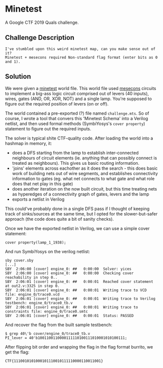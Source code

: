 Minetest
========

A Google CTF 2019 Quals challenge.

Challenge Description
-----------

    I've stumbled upon this weird minetest map, can you make sense out of it?
    Minetest + mesecons required Non-standard flag format (enter bits as 0 and 1).

Solution
--------

We were given a [minetest](https://www.minetest.net/) world file. This world file used [mesecons](http://mesecons.net/) circuits to implement a big-ass logic circuit comprised out of levers (40 inputs), wires, gates (AND, OR, XOR, NOT) and a single lamp. You're supposed to figure out the required position of levers (on or off).

The world contained a pre-exported (?) file named `challenge.mts`. So of course, I wrote a tool that convers this 'Minetest Schema' into a Verilog netlist, and then used formal methods (SymbiYosys's `cover property`) statement to figure out the required inputs.

The solver is typical shite CTF-quality code. After loading the world into a hashmap in memory, it:

   - does a DFS starting from the lamp to establish inter-connected neighbours of circuit elements (ie. anything that can possibly connect is treated as neighbours). This gives us basic routing information.
   - 'joins' elements across eachother as it does the search - this does basic work of building nets out of wire segments, and establishes connectivity information to gates (eg. what net connects to what gate and what role does that net play in this gate)
   - does another iteration on the now built circuit, but this time treating nets as hyperedges of a connectivity graph of gates, levers and the lamp
   - exports a netlist in Verilog

This could've probably done in a single DFS pass if I thought of keeping track of sinks/sources at the same time, but I opted for the slower-but-safer approach (the code does quite a bit of sanity checks).

Once we have the exported netlist in Verilog, we can use a simple cover statement:

    cover property(lamp_1_1938);

And run SymbiYosys on the verilog netlist:

    sby cover.sby
    [...]
    SBY  2:06:00 [cover] engine_0: ##   0:00:00  Solver: yices
    SBY  2:06:00 [cover] engine_0: ##   0:00:00  Checking cover reachability in step 0..
    SBY  2:06:01 [cover] engine_0: ##   0:00:01  Reached cover statement at out2.v:3325 in step 0.
    SBY  2:06:01 [cover] engine_0: ##   0:00:01  Writing trace to VCD file: engine_0/trace0.vcd
    SBY  2:06:01 [cover] engine_0: ##   0:00:01  Writing trace to Verilog testbench: engine_0/trace0_tb.v
    SBY  2:06:01 [cover] engine_0: ##   0:00:01  Writing trace to constraints file: engine_0/trace0.smtc
    SBY  2:06:01 [cover] engine_0: ##   0:00:01  Status: PASSED

And recover the flag from the built sample testbench:

    $ grep 40\'b cover/engine_0/trace0_tb.v 
    PI_lever = 40'b1001100110000111110100111010001010100111;

After flipping bit order and wrapping the flag in the flag format burrito, we get the flag:

    CTF{1110010101000101110010111110000110011001}

